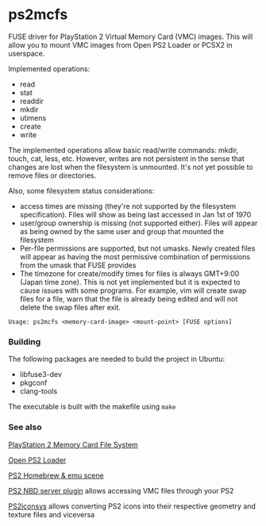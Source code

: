 # ps2mcfs
FUSE driver for PlayStation 2 Virtual Memory Card (VMC) images. This will allow you to mount VMC images from Open PS2 Loader or PCSX2 in userspace.

Implemented operations:
 * read
 * stat
 * readdir
 * mkdir
 * utimens
 * create
 * write

The implemented operations allow basic read/write commands: mkdir, touch, cat, less, etc. However, writes are not persistent in the sense that changes are lost when the filesystem is unmounted. It's not yet possible to remove files or directories.

Also, some filesystem status considerations:
 * access times are missing (they're not supported by the filesystem specification). Files will show as being last accessed in Jan 1st of 1970
 * user/group ownership is missing (not supported either). Files will appear as being owned by the same user and group that mounted the filesystem
 * Per-file permissions are supported, but not umasks. Newly created files will appear as having the most permissive combination of permissions from the umask that FUSE provides
 * The timezone for create/modify times for files is always GMT+9:00 (Japan time zone). This is not yet implemented but it is expected to cause issues with some programs. For example, vim will create swap files for a file, warn that the file is already being edited and will not delete the swap files after exit.

```
Usage: ps2mcfs <memory-card-image> <mount-point> [FUSE options]
```

### Building

The following packages are needed to build the project in Ubuntu:
* libfuse3-dev
* pkgconf
* clang-tools

The executable is built with the makefile using `make`

### See also

[PlayStation 2 Memory Card File System](http://www.csclub.uwaterloo.ca:11068/mymc/ps2mcfs.html)

[Open PS2 Loader](https://bitbucket.org/ifcaro/open-ps2-loader/wiki/Home)

[PS2 Homebrew & emu scene](http://psx-scene.com/forums/ps2-homebrew-dev-emu-scene/)

[PS2 NBD server plugin](https://github.com/bignaux/lwNBD/blob/main/plugins/mcman/lwnbd-mcman-plugin.md) allows accessing VMC files through your PS2

[PS2iconsys](https://github.com/ticky/ps2iconsys) allows converting PS2 icons into their respective geometry and texture files and viceversa